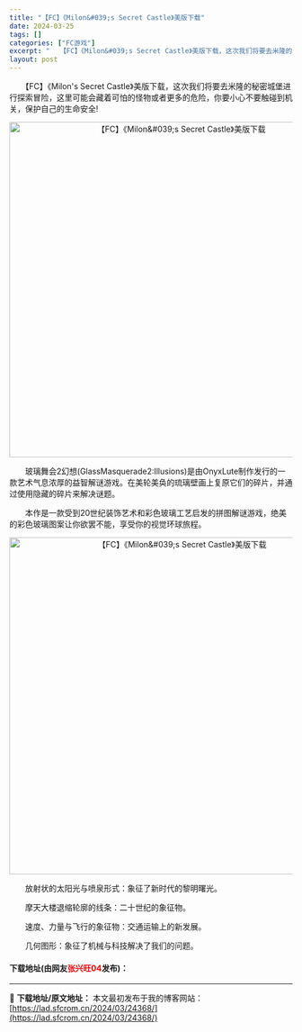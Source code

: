 ```yaml
---
title: "【FC】《Milon&#039;s Secret Castle》美版下载"
date: 2024-03-25
tags: []
categories: ["FC游戏"]
excerpt: "　　【FC】《Milon&#039;s Secret Castle》美版下载，这次我们将要去米隆的秘密城堡进行探索冒险，这里可能会藏着可怕的怪物或者更多的危险，你要小心不要触碰到机关，保护自己的生命安全! 　　玻璃舞会2幻想(GlassMasquerade2:Illusions)是由OnyxLute制&hellip;"
layout: post
---
```


 <p>　　【FC】《Milon&#39;s Secret Castle》美版下载，这次我们将要去米隆的秘密城堡进行探索冒险，这里可能会藏着可怕的怪物或者更多的危险，你要小心不要触碰到机关，保护自己的生命安全!</p> <p align="center"><img align="" border="0" src="https://lad.sfcrom.cn/wp-content/uploads/2024/03/20240325_660196aa28e2b.png" width="596" alt="【FC】《Milon&amp;#039;s Secret Castle》美版下载" /></p> <p>　　玻璃舞会2幻想(GlassMasquerade2:Illusions)是由OnyxLute制作发行的一款艺术气息浓厚的益智解谜游戏。在美轮美奂的琉璃壁画上复原它们的碎片，并通过使用隐藏的碎片来解决谜题。</p> <p>　　本作是一款受到20世纪装饰艺术和彩色玻璃工艺启发的拼图解谜游戏，绝美的彩色玻璃图案让你欲罢不能，享受你的视觉环球旅程。</p> <p align="center"><img align="" border="0" src="https://lad.sfcrom.cn/wp-content/uploads/2024/03/20240325_660196abb78ba.png" width="599" alt="【FC】《Milon&amp;#039;s Secret Castle》美版下载" /></p> <p>　　放射状的太阳光与喷泉形式：象征了新时代的黎明曙光。</p> <p>　　摩天大楼退缩轮廓的线条：二十世纪的象征物。</p> <p>　　速度、力量与飞行的象征物：交通运输上的新发展。</p> <p>　　几何图形：象征了机械与科技解决了我们的问题。</p> <p><h4>下载地址(由网友<font color="red">张兴旺04</font>发布)：</h4></p> 

---
📖 **下载地址/原文地址：** 本文最初发布于我的博客网站：[https://lad.sfcrom.cn/2024/03/24368/](https://lad.sfcrom.cn/2024/03/24368/)
